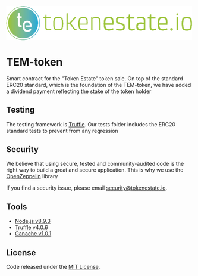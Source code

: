 <img src="https://raw.githubusercontent.com/Tokenestate/Tokenestate.github.io/master/Tokenestate.io.logo.png" width=500/>

# TEM-token
Smart contract for the "Token Estate" token sale. On top of the standard ERC20 standard, which is the foundation of the TEM-token, we have added a dividend payment reflecting the stake of the token holder

## Testing
The testing framework is [Truffle](http://truffleframework.com/). Our tests folder includes the ERC20 standard tests to prevent from any regression

## Security
We believe that using secure, tested and community-audited code is the right way to build a great and secure application. This is why we use the [OpenZeppelin](https://github.com/OpenZeppelin/zeppelin-solidity) library 

If you find a security issue, please email security@tokenestate.io.

## Tools
- [Node.js v8.9.3](https://nodejs.org/) 
- [Truffle v4.0.6](http://truffleframework.com/)
- [Ganache v1.0.1](http://truffleframework.com/ganache/)

## License
Code released under the [MIT License](./LICENSE).
